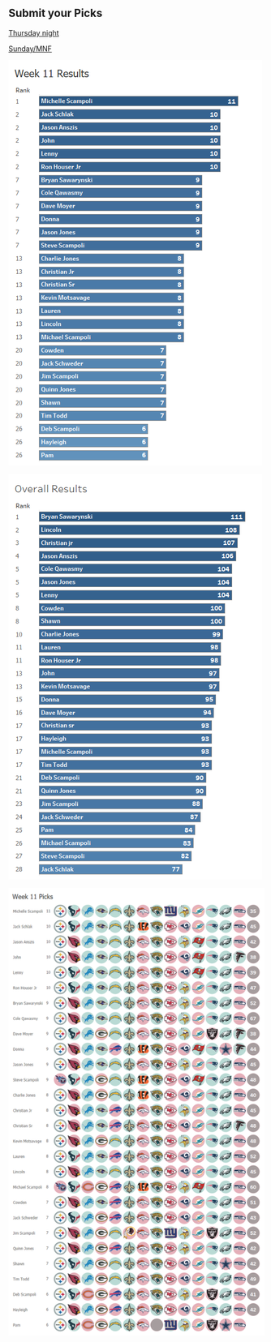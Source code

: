 ## Submit your Picks

[Thursday night](https://schlachter.typeform.com/to/YxGL3o)

[Sunday/MNF](https://schlachter.typeform.com/to/qjFOGD)


![](images/week.png)

 
![](images/overall.png)

 
![](images/picks.png)

